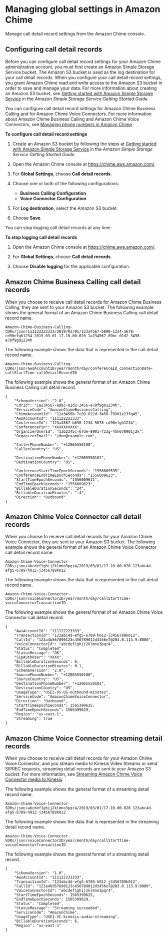 # Managing global settings in Amazon Chime<a name="manage-global"></a>

Manage call detail record settings from the Amazon Chime console\.

## Configuring call detail records<a name="call-detail"></a>

Before you can configure call detail record settings for your Amazon Chime administrative account, you must first create an Amazon Simple Storage Service bucket\. The Amazon S3 bucket is used as the log destination for your call detail records\. When you configure your call detail record settings, you grant Amazon Chime read and write access to the Amazon S3 bucket in order to save and manage your data\. For more information about creating an Amazon S3 bucket, see [Getting started with Amazon Simple Storage Service](https://docs.aws.amazon.com/AmazonS3/latest/gsg/GetStartedWithS3.html) in the *Amazon Simple Storage Service Getting Started Guide*\.

You can configure call detail record settings for Amazon Chime Business Calling and for Amazon Chime Voice Connectors\. For more information about Amazon Chime Business Calling and Amazon Chime Voice Connectors, see [Managing phone numbers in Amazon Chime](phone-numbers.md)\.

**To configure call detail record settings**

1. Create an Amazon S3 bucket by following the steps at [Getting started with Amazon Simple Storage Service](https://docs.aws.amazon.com/AmazonS3/latest/gsg/GetStartedWithS3.html) in the *Amazon Simple Storage Service Getting Started Guide*\.

1. Open the Amazon Chime console at [https://chime\.aws\.amazon\.com/](https://chime.aws.amazon.com)\.

1. For **Global Settings**, choose **Call detail records**\.

1. Choose one or both of the following configurations:
   + **Business Calling Configuration**
   + **Voice Connector Configuration**

1. For **Log destination**, select the Amazon S3 bucket\.

1. Choose **Save**\.

You can stop logging call detail records at any time\.

**To stop logging call detail records**

1. Open the Amazon Chime console at [https://chime\.aws\.amazon\.com/](https://chime.aws.amazon.com)\.

1. For **Global Settings**, choose **Call detail records**\.

1. Choose **Disable logging** for the applicable configuration\.

## Amazon Chime Business Calling call detail records<a name="bc-cdr"></a>

When you choose to receive call detail records for Amazon Chime Business Calling, they are sent to your Amazon S3 bucket\. The following example shows the general format of an Amazon Chime Business Calling call detail record name\.

```
Amazon-Chime-Business-Calling-CDRs/json/111122223333/2019/03/01/123a4567-b890-1234-5678-cd90efgh1234_2019-03-01-17.10.00.020_1a234567-89bc-01d2-3456-e78f9g01234h
```

The following example shows the data that is represented in the call detail record name\.

```
Amazon-Chime-Business-Calling-CDRs/json/awsAccountID/year/month/day/conferenceID_connectionDate-callStartTime-callDetailRecordID
```

The following example shows the general format of an Amazon Chime Business Calling call detail record\.

```
{
    "SchemaVersion": "2.0",
    "CdrId": "1a234567-89bc-01d2-3456-e78f9g01234h",
    "ServiceCode": "AmazonChimeBusinessCalling",
    "ChimeAccountId": "12a3456b-7c89-012d-3456-78901e23fg45",
    "AwsAccountId": "111122223333",
    "ConferenceId": "123a4567-b890-1234-5678-cd90efgh1234",
    "ConferencePin": "XXXXXXXXXX",
    "OrganizerUserId": "1ab2345c-67de-8901-f23g-45h678901j2k",
    "OrganizerEmail": "jdoe@example.com",

    "CallerPhoneNumber": "+12065550100",
    "CallerCountry": "US",

    "DestinationPhoneNumber": "+12065550101",
    "DestinationCountry": "US",

    "ConferenceStartTimeEpochSeconds": "1556009595",
    "ConferenceEndTimeEpochSeconds": "1556009623",
    "StartTimeEpochSeconds": "1556009611",
    "EndTimeEpochSeconds": "1556009623",
    "BillableDurationSeconds": "24",
    "BillableDurationMinutes": ".4",
    "Direction": "Outbound"
}
```

## Amazon Chime Voice Connector call detail records<a name="vc-cdr"></a>

When you choose to receive call detail records for your Amazon Chime Voice Connector, they are sent to your Amazon S3 bucket\. The following example shows the general format of an Amazon Chime Voice Connector call detail record name\.

```
Amazon-Chime-Voice-Connector-CDRs/json/abcdef1ghij2klmno3pqr4/2019/03/01/17.10.00.020_123abc4d-efg5-6789-h012-j3456789k012
```

The following example shows the data that is represented in the call detail record name\.

```
Amazon-Chime-Voice-Connector-CDRs/json/voiceConnectorID/year/month/day/callStartTime-voiceConnectorTransactionID
```

The following example shows the general format of an Amazon Chime Voice Connector call detail record\.

```
{
    "AwsAccountId": "111122223333",
    "TransactionId": "123abc4d-efg5-6789-h012-j3456789k012",
    "CallId": "123a4b567890123c456789012d3456e7@203.0.113.9:8080",
    "VoiceConnectorId": "abcdef1ghij2klmno3pqr4",
    "Status": "Completed",
    "StatusMessage": "OK",
    "SipAuthUser": "XXXX",
    "BillableDurationSeconds": 6,
    "BillableDurationMinutes": 0.1,
    "SchemaVersion": "2.0",
    "SourcePhoneNumber": "+12065550100",
    "SourceCountry": "US",
    "DestinationPhoneNumber": "+12065550101",
    "DestinationCountry": "US",
    "UsageType": "USE1-US-US-outbound-minutes",
    "ServiceCode": "AmazonChimeVoiceConnector",
    "Direction": "Outbound",
    "StartTimeEpochSeconds": 1565399625,
    "EndTimeEpochSeconds": 1565399629,
    "Region": "us-east-1",
    "Streaming": true
}
```

## Amazon Chime Voice Connector streaming detail records<a name="vc-sdr"></a>

When you choose to receive call detail records for your Amazon Chime Voice Connector, and you stream media to Kinesis Video Streams or send SIPREC requests, streaming detail records are sent to your Amazon S3 bucket\. For more information, see [Streaming Amazon Chime Voice Connector media to Kinesis](start-kinesis-vc.md)\.

The following example shows the general format of a streaming detail record name\.

```
Amazon-Chime-Voice-Connector-SDRs/json/abcdef1ghij2klmno3pqr4/2019/03/01/17.10.00.020_123abc4d-efg5-6789-h012-j3456789k012
```

The following example shows the data that is represented in the streaming detail record name\.

```
Amazon-Chime-Voice-Connector-SDRs/json/voiceConnectorID/year/month/day/callStartTime-voiceConnectorTransactionID
```

The following example shows the general format of a streaming detail record\.

```
{
    "SchemaVersion": "1.0",
    "AwsAccountId": "111122223333",
    "TransactionId": "123abc4d-efg5-6789-h012-j3456789k012",
    "CallId": "123a4b567890123c456789012d3456e7@203.0.113.9:8080",
    "VoiceConnectorId": "abcdef1ghij2klmno3pqr4",
    "StartTimeEpochSeconds": 1565399625,
    "EndTimeEpochSeconds": 1565399629,
    "Status": "Completed",
    "StatusMessage": "Streaming succeeded",
    "ServiceCode": "AmazonChime",
    "UsageType": "USE1-VC-kinesis-audio-streaming",
    "BillableDurationSeconds": 6,
    "Region": "us-east-1"
}
```